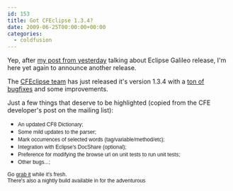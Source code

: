 ```yaml
---
id: 153
title: Got CFEclipse 1.3.4?
date: 2009-06-25T00:00:00+00:00
categories:
  - coldfusion
---
```

Yep, after <a title="Galileo is here" href="http://www.placona.co.uk/152/general-techie-stuff/galileo-is-here/" target="_self">my post from yesterday</a> talking about Eclipse Galileo release, I'm here yet again to announce another release.
  
The [CFEclipse team](http://www.cfeclipse.org/team.cfm "CFEclipse Team") has just released it's version 1.3.4 with a <a title="CFEclipse Trac" href="http://trac.cfeclipse.org/" target="_blank" class="broken_link">ton of bugfixes</a> and some improvements.
  
Just a few things that deserve to be highlighted (copied from the CFE developer's post on the mailing list):

  * <span style="font-family: arial; font-size: 12px;">An updated CF8 Dictionary;</span>
  * <span style="font-family: arial; font-size: 12px;">Some mild updates to the parser; </span>
  * <span style="font-family: arial; font-size: 12px;">Mark occurrences of selected words (tag/variable/method/etc); </span>
  * <span style="font-family: arial; font-size: 12px;">Integration with Eclipse's DocShare (optional); </span>
  * <span style="font-family: arial; font-size: 12px;">Preference for modifying the browse url on unit tests to run unit tests; </span>
  * <span style="font-family: arial; font-size: 12px;">Other bugs...; </span>

<div>
  <span style="font-family: arial; font-size: small;"><span style="font-size: 12px;">Go <a title="CFEclipse update" href="http://www.cfeclipse.org/update/">grab it</a> while it's fresh.</span></span>
</div>

<div>
  <span style="font-family: arial; font-size: small;"><span style="font-size: 12px;">There's also a nightly build available in for the adventurous</span></span>
</div>
